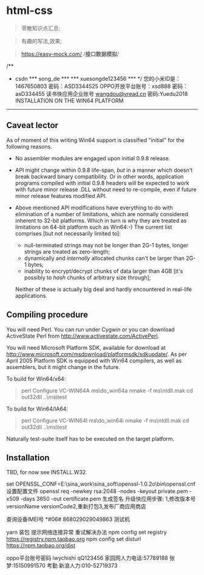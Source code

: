 # html-css

> 零散知识点汇总;

> 有趣的写法,效果;


>https://easy-mock.com/    /**接口数据模拟**/


/**
 *   csdn
     *** song_de ***
     *** xuesongde123456 ***
*/
您的小米ID是：1467650803  密码：ASD3344525
OPPO开放平台账号：xsd888 密码：asD334455
读书快应用企业账号
wangdou@vread.cn
密码:Yuedu2018
 INSTALLATION ON THE WIN64 PLATFORM
 ----------------------------------
 Caveat lector
 -------------

 As of moment of this writing Win64 support is classified "initial"
 for the following reasons.

 - No assembler modules are engaged upon initial 0.9.8 release.
 - API might change within 0.9.8 life-span, *but* in a manner which
   doesn't break backward binary compatibility. Or in other words,
   application programs compiled with initial 0.9.8 headers will
   be expected to work with future minor release .DLL without need
   to re-compile, even if future minor release features modified API.
 - Above mentioned API modifications have everything to do with
   elimination of a number of limitations, which are normally
   considered inherent to 32-bit platforms. Which in turn is why they
   are treated as limitations on 64-bit platform such as Win64:-)
   The current list comprises [but not necessarily limited to]:

   - null-terminated strings may not be longer than 2G-1 bytes,
     longer strings are treated as zero-length;
   - dynamically and *internally* allocated chunks can't be larger
     than 2G-1 bytes;
   - inability to encrypt/decrypt chunks of data larger than 4GB
     [it's possibly to *hash* chunks of arbitrary size through];

   Neither of these is actually big deal and hardly encountered
   in real-life applications.

 Compiling procedure
 -------------------

 You will need Perl. You can run under Cygwin or you can download
 ActiveState Perl from http://www.activestate.com/ActivePerl.

 You will need Microsoft Platform SDK, available for download at
 http://www.microsoft.com/msdownload/platformsdk/sdkupdate/. As per
 April 2005 Platform SDK is equipped with Win64 compilers, as well
 as assemblers, but it might change in the future.

 To build for Win64/x64:

 > perl Configure VC-WIN64A
 > ms\do_win64a
 > nmake -f ms\ntdll.mak
 > cd out32dll
 > ..\ms\test

 To build for Win64/IA64:

 > perl Configure VC-WIN64I
 > ms\do_win64i
 > nmake -f ms\ntdll.mak
 > cd out32dll
 > ..\ms\test

 Naturally test-suite itself has to be executed on the target platform.

 Installation
 ------------

 TBD, for now see INSTALL.W32.

set OPENSSL_CONF=E:\sina_work\sina_soft\openssl-1.0.2o\bin\openssl.cnf  设置配置文件
openssl req -newkey rsa:2048 -nodes -keyout private.pem -x509 -days 3650 -out certificate.pem  生成签名
升级快应用步骤:
1,修改版本号versionName versionCode2,重新打包3,发布厂商应用商店

查询设备IMEI号 *#06#  868029029049863  测试机

yarn 装包 提示网络连接异常 重试解决办法
npm config set registry https://registry.npm.taobao.org
npm config set disturl https://npm.taobao.org/dist

oppo平台账号密码
lwychishi
qQ123456
家园网人力电话:57789188 张梦:15150991570 考勤
新浪人力:010-52719373